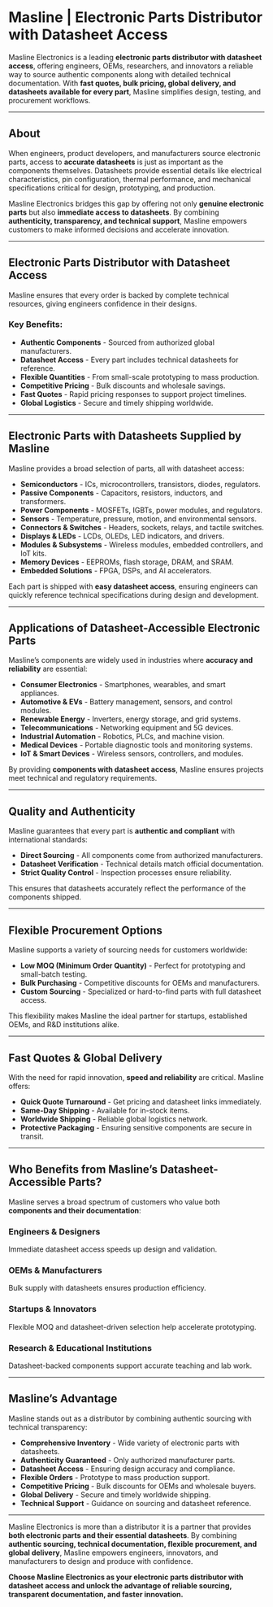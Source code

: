 # Masline | Electronic Parts Distributor with Datasheet Access

Masline Electronics is a leading **electronic parts distributor with datasheet access**, offering engineers, OEMs, researchers, and innovators a reliable way to source authentic components along with detailed technical documentation. With **fast quotes, bulk pricing, global delivery, and datasheets available for every part**, Masline simplifies design, testing, and procurement workflows.

---

## About
When engineers, product developers, and manufacturers source electronic parts, access to **accurate datasheets** is just as important as the components themselves. Datasheets provide essential details like electrical characteristics, pin configuration, thermal performance, and mechanical specifications critical for design, prototyping, and production.

Masline Electronics bridges this gap by offering not only **genuine electronic parts** but also **immediate access to datasheets**. By combining **authenticity, transparency, and technical support**, Masline empowers customers to make informed decisions and accelerate innovation.

---

## Electronic Parts Distributor with Datasheet Access

Masline ensures that every order is backed by complete technical resources, giving engineers confidence in their designs.

### Key Benefits:
- **Authentic Components** - Sourced from authorized global manufacturers.  
- **Datasheet Access** - Every part includes technical datasheets for reference.  
- **Flexible Quantities** - From small-scale prototyping to mass production.  
- **Competitive Pricing** - Bulk discounts and wholesale savings.  
- **Fast Quotes** - Rapid pricing responses to support project timelines.  
- **Global Logistics** - Secure and timely shipping worldwide.  

---

## Electronic Parts with Datasheets Supplied by Masline

Masline provides a broad selection of parts, all with datasheet access:

- **Semiconductors** - ICs, microcontrollers, transistors, diodes, regulators.  
- **Passive Components** - Capacitors, resistors, inductors, and transformers.  
- **Power Components** - MOSFETs, IGBTs, power modules, and regulators.  
- **Sensors** - Temperature, pressure, motion, and environmental sensors.  
- **Connectors & Switches** - Headers, sockets, relays, and tactile switches.  
- **Displays & LEDs** - LCDs, OLEDs, LED indicators, and drivers.  
- **Modules & Subsystems** - Wireless modules, embedded controllers, and IoT kits.  
- **Memory Devices** - EEPROMs, flash storage, DRAM, and SRAM.  
- **Embedded Solutions** - FPGA, DSPs, and AI accelerators.  

Each part is shipped with **easy datasheet access**, ensuring engineers can quickly reference technical specifications during design and development.

---

## Applications of Datasheet-Accessible Electronic Parts

Masline’s components are widely used in industries where **accuracy and reliability** are essential:

- **Consumer Electronics** - Smartphones, wearables, and smart appliances.  
- **Automotive & EVs** - Battery management, sensors, and control modules.  
- **Renewable Energy** - Inverters, energy storage, and grid systems.  
- **Telecommunications** - Networking equipment and 5G devices.  
- **Industrial Automation** - Robotics, PLCs, and machine vision.  
- **Medical Devices** - Portable diagnostic tools and monitoring systems.  
- **IoT & Smart Devices** - Wireless sensors, controllers, and modules.  

By providing **components with datasheet access**, Masline ensures projects meet technical and regulatory requirements.

---

## Quality and Authenticity

Masline guarantees that every part is **authentic and compliant** with international standards:

- **Direct Sourcing** - All components come from authorized manufacturers.  
- **Datasheet Verification** - Technical details match official documentation.  
- **Strict Quality Control** - Inspection processes ensure reliability.  

This ensures that datasheets accurately reflect the performance of the components shipped.

---

## Flexible Procurement Options

Masline supports a variety of sourcing needs for customers worldwide:

- **Low MOQ (Minimum Order Quantity)** - Perfect for prototyping and small-batch testing.  
- **Bulk Purchasing** - Competitive discounts for OEMs and manufacturers.  
- **Custom Sourcing** - Specialized or hard-to-find parts with full datasheet access.  

This flexibility makes Masline the ideal partner for startups, established OEMs, and R&D institutions alike.

---

## Fast Quotes & Global Delivery

With the need for rapid innovation, **speed and reliability** are critical. Masline offers:

- **Quick Quote Turnaround** - Get pricing and datasheet links immediately.  
- **Same-Day Shipping** - Available for in-stock items.  
- **Worldwide Shipping** - Reliable global logistics network.  
- **Protective Packaging** - Ensuring sensitive components are secure in transit.  

---

## Who Benefits from Masline’s Datasheet-Accessible Parts?

Masline serves a broad spectrum of customers who value both **components and their documentation**:

### Engineers & Designers
Immediate datasheet access speeds up design and validation.  

### OEMs & Manufacturers
Bulk supply with datasheets ensures production efficiency.  

### Startups & Innovators
Flexible MOQ and datasheet-driven selection help accelerate prototyping.  

### Research & Educational Institutions
Datasheet-backed components support accurate teaching and lab work.  

---

## Masline’s Advantage

Masline stands out as a distributor by combining authentic sourcing with technical transparency:

- **Comprehensive Inventory** - Wide variety of electronic parts with datasheets.  
- **Authenticity Guaranteed** - Only authorized manufacturer parts.  
- **Datasheet Access** - Ensuring design accuracy and compliance.  
- **Flexible Orders** - Prototype to mass production support.  
- **Competitive Pricing** - Bulk discounts for OEMs and wholesale buyers.  
- **Global Delivery** - Secure and timely worldwide shipping.  
- **Technical Support** - Guidance on sourcing and datasheet reference.  

---

Masline Electronics is more than a distributor it is a partner that provides **both electronic parts and their essential datasheets**. By combining **authentic sourcing, technical documentation, flexible procurement, and global delivery**, Masline empowers engineers, innovators, and manufacturers to design and produce with confidence.  

**Choose Masline Electronics as your electronic parts distributor with datasheet access and unlock the advantage of reliable sourcing, transparent documentation, and faster innovation.**
